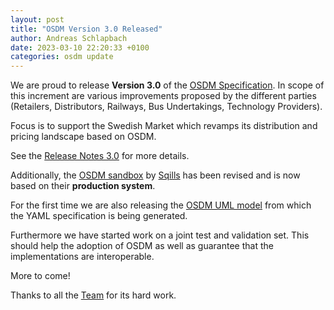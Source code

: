 ```yaml
---
layout: post
title: "OSDM Version 3.0 Released"
author: Andreas Schlapbach
date: 2023-03-10 22:20:33 +0100
categories: osdm update
---
```


We are proud to release **Version 3.0** of the
[OSDM Specification](https://osdm.io/spec/). In scope of this increment are
various improvements proposed by the different parties (Retailers, Distributors,
Railways, Bus Undertakings, Technology Providers).

Focus is to support the Swedish Market which revamps its distribution and
pricing landscape based on OSDM.

See the [Release Notes 3.0](https://osdm.io//releases/OSDM-release-notes-v3.0/)
for more details.

Additionally, the [OSDM sandbox](https://osdm.io/tools/sandbox/) by
[Sqills](https://www.sqills.com/) has been revised and is now based on their
**production system**.

For the first time we are also releasing the
[OSDM UML model](https://osdm.io/tools/uml-model) from which the YAML
specification is being generated.

Furthermore we have started work on a joint test and validation set. This should
help the adoption of OSDM as well as guarantee that the implementations are
interoperable.

More to come!

Thanks to all the [Team](https://osdm.io/team/) for its hard work.

